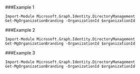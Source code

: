 ###Example 1
```
Import-Module Microsoft.Graph.Identity.DirectoryManagement
Get-MgOrganizationBranding -OrganizationId $organizationId
```
###Example 2
```
Import-Module Microsoft.Graph.Identity.DirectoryManagement
Get-MgOrganizationBranding -OrganizationId $organizationId
```
###Example 3
```
Import-Module Microsoft.Graph.Identity.DirectoryManagement
Get-MgOrganizationBranding -OrganizationId $organizationId
```
